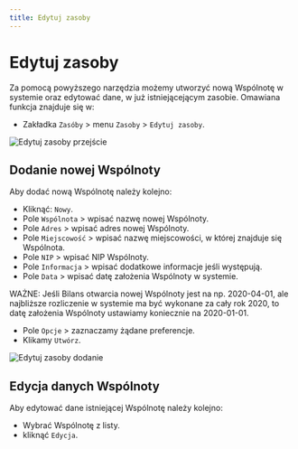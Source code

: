 ```yaml
---
title: Edytuj zasoby
---
```

# Edytuj zasoby
Za pomocą powyższego narzędzia możemy utworzyć nową Wspólnotę w systemie oraz edytować dane, w już istniejącejącym zasobie. Omawiana funkcja znajduje się w:
- Zakładka `Zasóby` > menu `Zasoby` > `Edytuj zasoby`.

![Edytuj zasoby przejście](edytujzasoby1.gif)
## Dodanie nowej Wspólnoty
Aby dodać nową Wspólnotę należy kolejno:
- Kliknąć: `Nowy`.
- Pole `Wspólnota` > wpisać nazwę nowej Wspólnoty.
- Pole `Adres` > wpisać adres nowej Wspólnoty.
- Pole `Miejscowość` > wpisać nazwę miejscowości, w której znajduje się Wspólnota.
- Pole `NIP` > wpisać NIP Wspólnoty.
- Pole `Informacja` > wpisać dodatkowe informacje jeśli występują.
- Pole `Data` > wpisać datę założenia Wspólnoty w systemie.

WAŻNE: Jeśli Bilans otwarcia nowej Wspólnoty jest na np. 2020-04-01, ale najbliższe rozliczenie w systemie ma być wykonane za cały rok 2020, to datę założenia Wspólnoty ustawiamy koniecznie na 2020-01-01.

- Pole `Opcje` > zaznaczamy żądane preferencje.
- Klikamy `Utwórz`. 

![Edytuj zasoby dodanie](edytujzasoby2.gif)
## Edycja danych Wspólnoty
Aby edytować dane istniejącej Wspólnotę należy kolejno:
- Wybrać Wspólnotę z listy.
- kliknąć `Edycja`.
